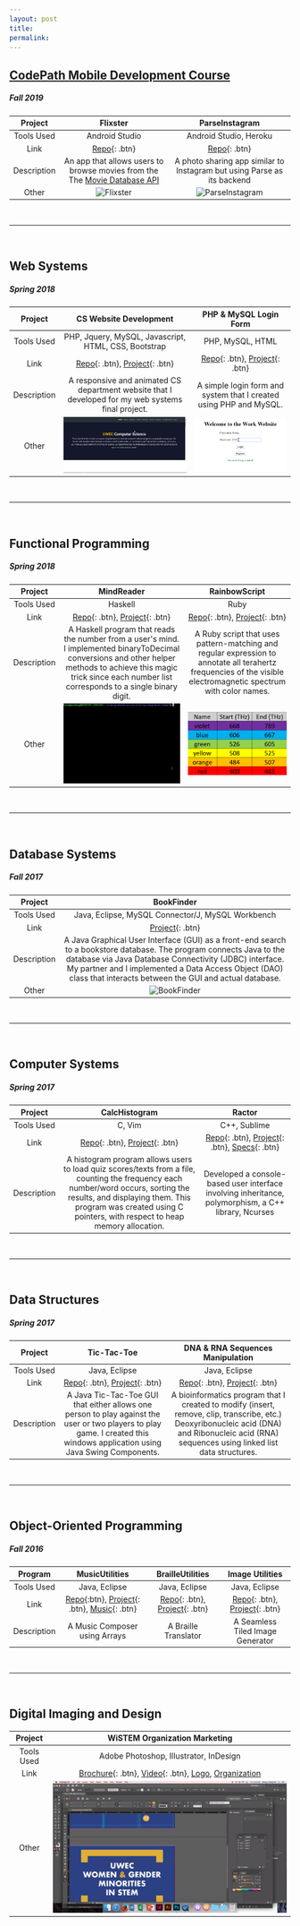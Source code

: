 ```yaml
---
layout: post
title: 
permalink: 
---
```


## [CodePath Mobile Development Course](https://drive.google.com/open?id=1dJ41HppX3DHcKobRI7-dlSECYdScJWGF)
##### *Fall 2019*

Project  | Flixster              |  ParseInstagram   |
:-------:|:-----------------------------------:|:-------------------------------------:|
Tools Used | Android Studio | Android Studio, Heroku |
Link | [Repo](https://github.com/foongminwong/Flixster){: .btn} | [Repo](https://github.com/foongminwong/ParseInstagram){: .btn}|
Description | An app that allows users to browse movies from the The [Movie Database API](https://docs.themoviedb.apiary.io/#)| A photo sharing app similar to Instagram but using Parse as its backend | 
Other | ![Flixster](https://github.com/foongminwong/Flixster/raw/master/flixster-part2.gif)| ![ParseInstagram](https://github.com/foongminwong/ParseInstagram/raw/master/parseinstagram1.gif)

&nbsp;

---

&nbsp;

## Web Systems
##### *Spring 2018*

Project  | CS Website Development              |  PHP & MySQL Login Form               |
:-------:|:-----------------------------------:|:-------------------------------------:|
Tools Used |PHP, Jquery, MySQL, Javascript, HTML, CSS, Bootstrap |PHP, MySQL, HTML|
Link | [Repo](https://bitbucket.org/foongminwong/undergraduate-projects/src/master/web-systems/finalproject/){: .btn}, [Project](https://www.youtube.com/watch?v=Sw1gsviYHAQ){: .btn} | [Repo](https://bitbucket.org/foongminwong/undergraduate-projects/src/master/web-systems/hw3/){: .btn}, [Project](https://www.youtube.com/watch?v=Hsw43IWZzGk&feature=youtu.be){: .btn}
Description | A responsive and animated CS department website that I developed for my web systems final project.  | A simple login form and system that I created using PHP and MySQL.  
Other | ![Web Systems Final Project](/assets/uwec-cs268-final-proj.gif)| ![PHP MySQL Login Form](/assets/uwec-cs268-php-login.PNG)

&nbsp;

---

&nbsp;

## Functional Programming 
##### *Spring 2018*



Project  | MindReader                 |  RainbowScript |
:-------:|:--------------------------:|:-------------------:|
Tools Used |Haskell|Ruby|
Link | [Repo](https://bitbucket.org/foongminwong/undergraduate-projects/src/master/prog-lang/mind-reader/){: .btn}, [Project](https://youtu.be/_-uU6kd7edk){: .btn} | [Repo](https://bitbucket.org/foongminwong/undergraduate-projects/src/master/prog-lang/rainbow-ruby/){: .btn}, [Project](https://youtu.be/8A3s3JpnilU){: .btn}|
Description | A Haskell program that reads the number from a user's mind. I implemented binaryToDecimal conversions and other helper methods to achieve this magic trick since each number list corresponds to a single binary digit. | A Ruby script that uses pattern-matching and regular expression to annotate all terahertz frequencies of the visible electromagnetic spectrum with color names. 
Other | ![MindReader](/assets/mind-reader.gif)| ![RainbowScript](/assets/color-terahertz.PNG)

&nbsp;

---

&nbsp;

## Database Systems
##### *Fall 2017*

Project  | BookFinder                 |
:-------:|:--------------------------:|
Tools Used |Java, Eclipse, MySQL Connector/J, MySQL Workbench |
Link | [Project](https://youtu.be/YokCB5uPga8){: .btn} |
Description | A Java Graphical User Interface (GUI) as a front-end search to a bookstore database. The program connects Java to the database via Java Database Connectivity (JDBC) interface. My partner and I implemented a Data Access Object (DAO) class that interacts between the GUI and actual database. 
Other | ![BookFinder](/assets/bookfinder.gif)



&nbsp;

---

&nbsp;

## Computer Systems
##### *Spring 2017*

Project  | CalcHistogram              |  Ractor |
:-------:|:--------------------------:|:-------------------:|
Tools Used |C, Vim | C++, Sublime |
Link | [Repo](https://bitbucket.org/foongminwong/undergraduate-projects/src/master/comp-sys/lab3/){: .btn}, [Project](https://youtu.be/SGsHTwXbMF4){: .btn} | [Repo](https://bitbucket.org/foongminwong/undergraduate-projects/src/master/prog-lang/ractor/){: .btn}, [Project](https://www.youtube.com/watch?v=mco30XV3dUk){: .btn}, [Specs](https://twodee.org/teaching/cs330/2018a/homework/ractor/ractor.pdf){: .btn}  |
Description | A histogram program allows users to load quiz scores/texts from a file, counting the frequency each number/word occurs, sorting the results, and displaying them. This program was created using C pointers, with respect to heap memory allocation. | Developed a console-based user interface involving inheritance, polymorphism, a C++ library, Ncurses|



&nbsp;

---

&nbsp;

## Data Structures
##### *Spring 2017*

Project  | Tic-Tac-Toe    |  DNA & RNA Sequences Manipulation     |
:-------:|:--------------:|:-------------------------------------:|
Tools Used | Java, Eclipse | Java, Eclipse |
Link | [Repo](https://bitbucket.org/foongminwong/undergraduate-projects/src/master/data-struc/hw2/){: .btn}, [Project](https://youtu.be/cUPOaRJ5Z44){: .btn} | [Repo](https://bitbucket.org/foongminwong/undergraduate-projects/src/master/data-struc/dna-rna/){: .btn}, [Project](https://youtu.be/7QhIdOHqJBw){: .btn}
Description | A Java Tic-Tac-Toe GUI that either allows one person to play against the user or two players to play game. I created this windows application using Java Swing Components. | A bioinformatics program that I created to modify (insert, remove, clip, transcribe, etc.) Deoxyribonucleic acid (DNA) and Ribonucleic acid (RNA) sequences using linked list data structures. 

&nbsp;

---

&nbsp;


## Object-Oriented Programming
##### *Fall 2016*

Program|MusicUtilities  |  BrailleUtilities  | Image Utilities |
:-----:|:--------------:|:----------------:|:-----------------:|
Tools Used |   Java, Eclipse   |Java, Eclipse|Java, Eclipse|
Link| [Repo](https://bitbucket.org/foongminwong/undergraduate-projects/src/master/intro-oop/hw5/){:btn}, [Project](https://youtu.be/NqPkAAug7mM){: .btn}, [Music](https://drive.google.com/open?id=1jvAsFKtcV8c1BruBygOus3vKnEBC-cYX){: .btn} | [Repo](https://bitbucket.org/foongminwong/undergraduate-projects/src/master/intro-oop/hw2/){: .btn}, [Project](https://youtu.be/G3pEl1GNUUQ){: .btn} | [Repo](https://bitbucket.org/foongminwong/undergraduate-projects/src/master/intro-oop/hw4/){: .btn}, [Project](https://youtu.be/6K-lDkgeorM){: .btn}
Description | A Music Composer using Arrays |  A Braille Translator | A Seamless Tiled Image Generator


&nbsp;

---

&nbsp;

## Digital Imaging and Design

Project | WiSTEM Organization Marketing |
:------:|:-----------------------------:|
Tools Used |  Adobe Photoshop, Illustrator, InDesign
Link | [Brochure](https://drive.google.com/open?id=1JDIV5scT8ZM7xDOCn-pNPsPhJWpo2GIg){: .btn}, [Video](https://youtu.be/7yoAZ-so34I?t=281){: .btn}, [Logo](https://scontent-msp1-1.xx.fbcdn.net/v/t1.0-9/26804598_768097123360550_4696234425835194043_n.png?_nc_cat=102&_nc_oc=AQl24lhJngMmt7mgOLWsTuKvpqtIXE6-seA5BvxLa2zxpxdvA8yzIuy178XIAPA2IQQ&_nc_ht=scontent-msp1-1.xx&oh=ee798f2a23de7b4b781075597ad4a9c6&oe=5D806DE2), [Organization](https://www.facebook.com/UWECWomenInSTEM/) 
Other | ![Women & Gender Minorities in STEM Design Final Project](/assets/uwec-wistem-logo.png)



